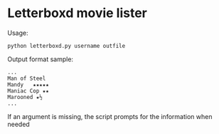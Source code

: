 # Letterboxd movie lister

Usage:

	python letterboxd.py username outfile
	
Output format sample:

	...
	Man of Steel
	Mandy	★★★★★
	Maniac Cop ★★
	Marooned ★½
	...
	
If an argument is missing, the script prompts for the information when needed
